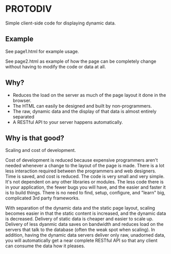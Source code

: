 # PROTODIV

Simple client-side code for displaying dynamic data.


## Example

See page1.html for example usage.

See page2.html as example of how the page can be completely change without having to
modify the code or data at all.


## Why?

* Reduces the load on the server as much of the page layout it done in the browser.
* The HTML can easily be designed and built by non-programmers.
* The raw, dynamic data and the display of that data is almost entirely separated
* A RESTful API to your server happens automatically.


## Why is that good?

Scaling and cost of development. 

Cost of development is reduced because expensive programmers aren't needed whenever
a change to the layout of the page is made.  There is a lot less interaction required
between the programmers and web designers.  Time is saved, and cost is reduced.
The code is very small and very simple.  It's not dependent on any other libraries or
modules.  The less code there is in your application, the fewer bugs you will have, and
the easier and faster it is to build things.  There is no need to find, setup, configure,
and "learn" big, complicated 3rd party frameworks.

With separation of the dynamic data and the static page layout, scaling becomes easier
in that the static content is increased, and the dynamic data is decreased.  Delivery of static
data is cheaper and easier to scale up.  Delivery of less dyanmic data
saves on bandwidth and reduces load on the servers that talk to the database (often
the weak spot when scaling).  In addition, having the dynamic data servers deliver only
raw, unadorned data, you will automatically get a near complete RESTful API so that
any client can consume the data how it pleases.


